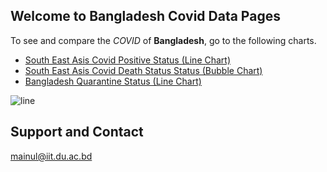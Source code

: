 ## Welcome to Bangladesh Covid Data Pages

To see and compare the _COVID_ of **Bangladesh**, go to the following charts.

- [South East Asis Covid Positive Status (Line Chart)](www.google.com) 
- [South East Asis Covid Death Status Status (Bubble Chart)](www.google.com) 
- [Bangladesh Quarantine Status (Line Chart)](www.google.com) 

![line](/imgs/demo.gif)

## Support and Contact
mainul@iit.du.ac.bd
